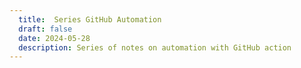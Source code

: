 ```yaml
---
  title:  Series GitHub Automation
  draft: false
  date: 2024-05-28
  description: Series of notes on automation with GitHub action
---
```

